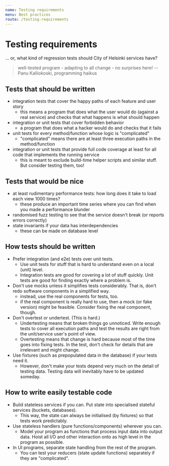 ```yaml
---
name: Testing requirements
menu: Best practices
route: /testing-requirements
---
```


# Testing requirements

... or, what kind of regression tests should City of Helsinki services
have?

> well-tested program -
> adapting to all change -
> no surprises here!
-- Panu Kalliokoski, programming haikus

## Tests that should be written

- integration tests that cover the happy paths of each feature and user
  story
  - this means a program that does what the user would do (against a
    real service) and checks that what happens is what should happen
- integration or unit tests that cover forbidden behavior
  - a program that does what a hacker would do and checks that it fails
- unit tests for every method/function whose logic is "complicated"
  - "complicated" means there are at least three execution paths in the
    method/function
- integration or unit tests that provide full code coverage at least for
  all code that implements the running service
  - this is meant to exclude build-time helper scripts and similar
    stuff.  But consider testing them, too!

## Tests that would be nice

- at least rudimentary performance tests: how long does it take to load
  each view 1000 times?
  - these produce an important time series where you can find when you
    made a performance blunder
- randomised fuzz testing to see that the service doesn't break (or
  reports errors correctly)
- state invariants if your data has interdependencies
  - these can be made on database level

## How tests should be written

- Prefer integration (and e2e) tests over unit tests.
  - Use unit tests for stuff that is hard to understand even on a local
    (unit) level.
  - Integration tests are good for covering a lot of stuff quickly.
    Unit tests are good for finding exactly where a problem is.  
- Don't use mocks unless it simplifies tests considerably.  That is,
  don't redo software components in a simplified way.
  - instead, use the real components for tests, too.
  - if the real component is really hard to use, then a mock (or fake
    version) might be feasible.  Consider fixing the real component,
    though.
- Don't overtest or undertest.  (This is hard.)
  - Undertesting means that broken things go unnoticed.  Write enough
    tests to cover all execution paths and test the results are right
    from the unit/service user's point of view.
  - Overtesting means that change is hard because most of the time goes
    into fixing tests.  In the test, don't check for details that are
    irrelevant and might change.
- Use fixtures (such as prepopulated data in the database) if your tests
  need it.
  - However, don't make your tests depend very much on the detail of
    testing data.  Testing data will inevitably have to be updated
    someday.

## How to write easily testable code

- Build stateless services if you can.  Put state into specialised
  stateful services (buckets, databases).
  - This way, the state can always be initialised (by fixtures) so that
    tests work predictably.
- Use stateless handlers (pure functions/components) wherever you can.
  - Model your program as functions that process input data into output
    data.  Hoist all I/O and other interaction onto as high level in the
    program as possible.
- In UI programs, separate state handling from the rest of the program.
  - You can test your reducers (state update functions) separately if
    they are "complicated".

